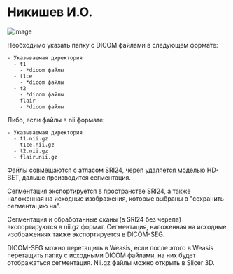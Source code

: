 # Никишев И.О. 

![image](https://github.com/qq-me/postglioseg/assets/76593873/9fa68377-a4ab-4ad8-9629-e7a1a4d461d4)

Необходимо указать папку с DICOM файлами в следующем формате:
```
- Указываемая директория
  - t1
    - *dicom файлы
  - t1ce
    - *dicom файлы
  - t2
    - *dicom файлы
  - flair
    - *dicom файлы
```
Либо, если файлы в nii формате:
```
- Указываемая директория
  - t1.nii.gz
  - t1ce.nii.gz
  - t2.nii.gz
  - flair.nii.gz
```
Файлы совмещаются с атласом SRI24, череп удаляется моделью HD-BET, дальше производится сегментация.

Сегментация экспортируется в пространстве SRI24, а также наложенная на исходные изображения, которые выбраны в "сохранить сегментацию на".

Сегментация и обработанные сканы (в SRI24 без черепа) экспортируются в nii.gz формат. Сегментация, наложенная на исходные изображениях также экспортируется в DICOM-SEG.

DICOM-SEG можно перетащить в Weasis, если после этого в Weasis перетащить папку с исходными DICOM файлами, на них будет отображаться сегментация. Nii.gz файлы можно открыть в Slicer 3D.

